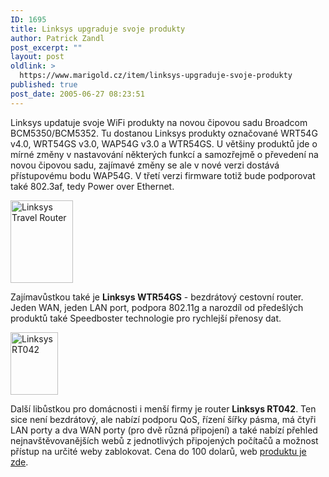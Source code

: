 ```yaml
---
ID: 1695
title: Linksys upgraduje svoje produkty
author: Patrick Zandl
post_excerpt: ""
layout: post
oldlink: >
  https://www.marigold.cz/item/linksys-upgraduje-svoje-produkty
published: true
post_date: 2005-06-27 08:23:51
---
```

<p>Linksys updatuje svoje WiFi produkty na novou čipovou sadu Broadcom BCM5350/BCM5352. Tu dostanou Linksys produkty označované  WRT54G v4.0, WRT54GS v3.0, WAP54G v3.0 a WTR54GS. U většiny produktů jde o mírné změny v nastavování některých funkcí a samozřejmě o převedení na novou čipovou sadu, zajímavé změny se ale v nové verzi dostává přístupovému bodu WAP54G. V třetí verzi firmware totiž bude podporovat také 802.3af, tedy Power over Ethernet. </p>

<div class="leftbox"><img src="/wp-content/uploads/20050627-WTR54GS-sm.png" alt="Linksys Travel Router" width="100" height="132" /></div><p>Zajímavůstkou také je <strong>Linksys WTR54GS</strong> - bezdrátový cestovní router. Jeden WAN, jeden LAN port, podpora 802.11g a narozdíl od předešlých produktů také Speedboster technologie pro rychlejší přenosy dat. </p>

<div class="rightbox"><img src="/wp-content/uploads/20050627-linksys_rt042_sm.jpg" alt="Linksys RT042" width="76" height="100" /></div><p>Další libůstkou pro domácnosti i menší firmy je router <strong>Linksys RT042</strong>. Ten sice není bezdrátový, ale nabízí podporu QoS, řízení šířky pásma, má čtyři LAN porty a dva WAN porty (pro dvě různá připojení) a také nabízí přehled nejnavštěvovanějších webů z jednotlivých připojených počítačů a možnost přístup na určité weby zablokovat. Cena do 100 dolarů, web <a href="http://www.linksys.com/products/product.asp?grid=34&amp;scid=29&amp;prid=684">produktu je zde</a>.
</p>

